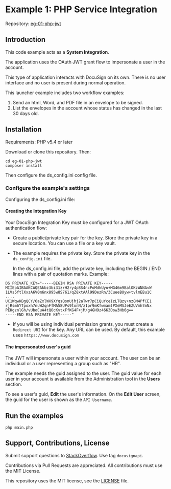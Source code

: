 # Example 1: PHP Service Integration

Repository: [eg-01-php-jwt](https://github.com/docusign/eg-01-php-jwt)

<!--
## Articles and Screencasts

* Guide: Using OAuth JWT flow with DocuSign.
* Screencast: Using OAuth JWT flow with DocuSign.
* Guide: Sending an envelope with the Node.JS SDK.
* Screencast: Sending an example with Node.JS SDK.
-->

## Introduction

This code example acts as a **System Integration**.

The application uses the OAuth JWT grant flow to impersonate
a user in the account.

This type of application interacts with DocuSign on its
own. There is no user interface and no user is present
during normal operation.

This launcher example includes two workflow examples:
1. Send an html, Word, and PDF file in an envelope to be signed.
1. List the envelopes in the account whose status has changed in the last 30 days old.

## Installation

Requirements: PHP v5.4 or later

Download or clone this repository. Then:

````
cd eg-01-php-jwt
composer install
````
Then configure the ds_config.ini config file.

### Configure the example's settings

Configuring the ds_config.ini file:

#### Creating the Integration Key
Your DocuSign Integration Key must be configured for a JWT OAuth authentication flow:
* Create a public/private key pair for the key. Store the private key
  in a secure location. You can use a file or a key vault.
* The example requires the private key. Store the private key in the
  `ds_config.ini` file.
  
  In the ds_config.ini file, add the private key, including the 
  BEGIN / END lines with a pair of quotation marks. Example:

````  
DS_PRIVATE_KEY="-----BEGIN RSA PRIVATE KEY-----
MIIEpAIBAAKCAQEAkbz3bi31zrH2ry4p8S4ncPoMdkUyu+MG46m9BalOKzWNNAvW
1LVs5ftlXxzA6V0m6nx895w8S761/qZ8xtAAl99DezRn/3CueeBUyw+tvlmEBu1C
....
UC1WqwKBgQCY/6aZxlWX9XYgsQsnUjhj2aTwr7pCiQuYceIzLTQzy+nz8M4PfCE1
rjRsm6YTpoxh7nuW2qnFfMA58UPs9tonN/z1pr9mKfwmamtPXeMSJeEZUVmh7mNx
PEHgznlGh/vUboCuA4tQOcKytxFfKG4F+jM/g4GH9z46KZOow3Hb6g==
-----END RSA PRIVATE KEY-----"  
````  
  
* If you will be using individual permission grants, you must create a
  `Redirect URI` for the key. Any URL can be used. By default, this
  example uses `https://www.docusign.com`

#### The impersonated user's guid
The JWT will impersonate a user within your account. The user can be
an individual or a user representing a group such as "HR".

The example needs the guid assigned to the user.
The guid value for each user in your account is available from
the Administration tool in the **Users** section.

To see a user's guid, **Edit** the user's information.
On the **Edit User** screen, the guid for the user is shown as
the `API Username`.

## Run the examples

````
php main.php
````

## Support, Contributions, License

Submit support questions to [StackOverflow](https://stackoverflow.com). Use tag `docusignapi`.

Contributions via Pull Requests are appreciated.
All contributions must use the MIT License.

This repository uses the MIT license, see the
[LICENSE](https://github.com/docusign/eg-01-php-jwt/blob/master/LICENSE) file.

